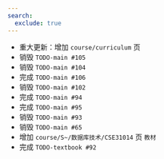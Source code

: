 ```yaml
---
search:
  exclude: true
---
```


- 重大更新：增加 `course/curriculum` 页
- 销毁 `TODO-main #105`
- 销毁 `TODO-main #104`
- 完成 `TODO-main #106`
- 销毁 `TODO-main #102`
- 完成 `TODO-main #94`
- 完成 `TODO-main #95`
- 销毁 `TODO-main #93`
- 销毁 `TODO-main #65`
- 增加 `course/S~/数据库技术/CSE31014` 页 `教材`
- 完成 `TODO-textbook #92`
